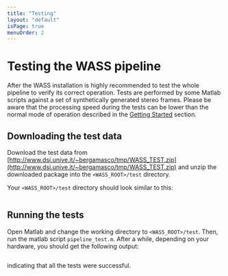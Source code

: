 ```yaml
---
title: "Testing"
layout: "default"
isPage: true
menuOrder: 2
---
```


# Testing the WASS pipeline

After the WASS installation is highly recommended to test the whole pipeline to verify its correct operation. Tests are performed by some Matlab
scripts against a set of synthetically generated stereo frames. Please be aware that the processing speed during the tests can be lower than the normal mode of operation described in the [Getting Started](getting_started.html) section. 


## Downloading the test data

Download the test data from
[http://www.dsi.unive.it/~bergamasco/tmp/WASS_TEST.zip](http://www.dsi.unive.it/~bergamasco/tmp/WASS_TEST.zip)
and unzip the downloaded package into the ```<WASS_ROOT>/test``` directory.

Your ```<WASS_ROOT>/test``` directory should look similar to this:

```
```


## Running the tests

Open Matlab and change the working directory to ```<WASS_ROOT>/test```. Then, run the matlab script ```pipeline_test.m```. After a while, depending
on your hardware, you should get the following output:

```

```

indicating that all the tests were successful.

